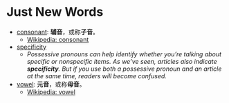 # Just New Words

- [consonant](https://dictionary.cambridge.org/us/dictionary/english/consonant): **辅音**，或称**子音**。
  - [Wikipedia: consonant](https://en.wikipedia.org/wiki/Consonant)
- [specificity](https://www.grammarly.com/blog/articles/)
  - _Possessive pronouns can help identify whether you’re talking about specific or nonspecific items. As we’ve seen, articles also indicate **specificity**. But if you use both a possessive pronoun and an article at the same time, readers will become confused._
- [vowel](https://dictionary.cambridge.org/us/dictionary/english/vowel): **元音**，或称**母音**。
  - [Wikipedia: vowel](https://en.wikipedia.org/wiki/Vowel)
